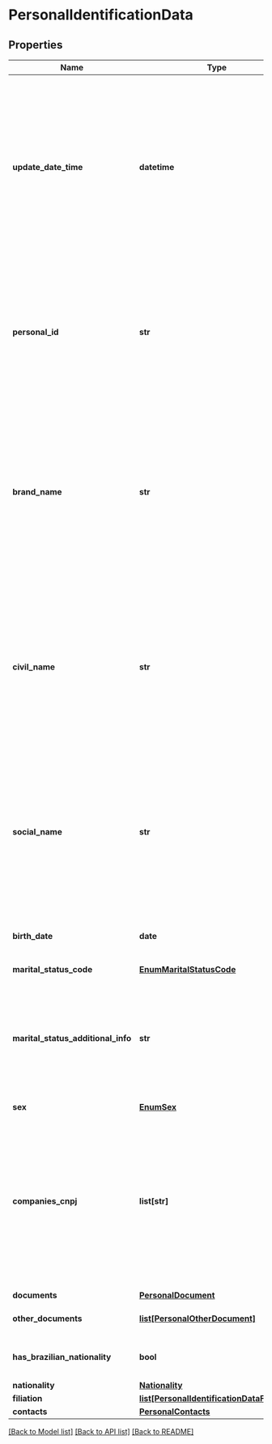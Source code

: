 # PersonalIdentificationData

## Properties
Name | Type | Description | Notes
------------ | ------------- | ------------- | -------------
**update_date_time** | **datetime** | Data e hora da atualização dos campos \\&lt;_endpoint_\\&gt;, conforme especificação RFC-3339, formato UTC. Quando não existente uma data vinculada especificamente ao bloco, assumir a data e hora de atualização do cadastro como um todo.  | 
**personal_id** | **str** | Um identificador único e imutável usado para identificar o recurso cliente pessoa natural. Este identificador não tem significado para o cliente que deu o consentimento | 
**brand_name** | **str** | Nome da Marca reportada pelo participante no Open Finance. Recomenda-se utilizar, sempre que possível, o mesmo nome de marca atribuído no campo do diretório Customer Friendly Server Name (Authorisation Server). | 
**civil_name** | **str** | Nome civil completo da pessoa natural (Direito fundamental da pessoa, o nome civil é aquele atribuído à pessoa natural desde o registro de seu nascimento, com o qual será identificada por toda a sua vida, bem como após a sua morte) | 
**social_name** | **str** | Nome social da pessoa natural, se houver. (aquele pelo qual travestis e transexuais se reconhecem, bem como são identificados por sua comunidade e em seu meio social, conforme Decreto Local) | [optional] 
**birth_date** | **date** | Data de nascimento, conforme especificação RFC-3339 | 
**marital_status_code** | [**EnumMaritalStatusCode**](EnumMaritalStatusCode.md) |  | [optional] 
**marital_status_additional_info** | **str** | Campo livre para complementar a informação relativa ao estado marital.  [Restrição] Preenchimento obrigatório quando selecionado o tipo &#x27;OUTRO&#x27;.  | [optional] 
**sex** | [**EnumSex**](EnumSex.md) |  | [optional] 
**companies_cnpj** | **list[str]** | Número completo do CNPJ da instituição responsável pelo Cadastro - o CNPJ corresponde ao número de inscrição no Cadastro de Pessoa Jurídica.  Deve-se ter apenas os números do CNPJ, sem máscara  | 
**documents** | [**PersonalDocument**](PersonalDocument.md) |  | 
**other_documents** | [**list[PersonalOtherDocument]**](PersonalOtherDocument.md) | Relação dos demais documentos | [optional] 
**has_brazilian_nationality** | **bool** | Informa se o Cliente tem nacionalidade brasileira. | 
**nationality** | [**Nationality**](Nationality.md) |  | [optional] 
**filiation** | [**list[PersonalIdentificationDataFiliation]**](PersonalIdentificationDataFiliation.md) |  | [optional] 
**contacts** | [**PersonalContacts**](PersonalContacts.md) |  | 

[[Back to Model list]](../README.md#documentation-for-models) [[Back to API list]](../README.md#documentation-for-api-endpoints) [[Back to README]](../README.md)


